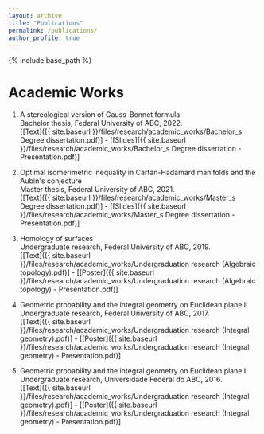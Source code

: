```yaml
---
layout: archive
title: "Publications"
permalink: /publications/
author_profile: true
---
```


{% include base_path %}

# Academic Works

1. A stereological version of Gauss-Bonnet formula<br>
Bachelor thesis, Federal University of ABC, 2022.<br>
\[[Text]({{ site.baseurl }}/files/research/academic_works/Bachelor_s Degree dissertation.pdf)\] - \[[Slides]({{ site.baseurl }}/files/research/academic_works/Bachelor_s Degree dissertation - Presentation.pdf)\]

1. Optimal isomerimetric inequality in Cartan-Hadamard manifolds and the Aubin's conjecture<br>
Master thesis, Federal University of ABC, 2021.<br>
\[[Text]({{ site.baseurl }}/files/research/academic_works/Master_s Degree dissertation.pdf)\] - \[[Slides]({{ site.baseurl }}/files/research/academic_works/Master_s Degree dissertation - Presentation.pdf)\]

1. Homology of surfaces<br>
Undergraduate research, Federal University of ABC, 2019.<br>
\[[Text]({{ site.baseurl }}/files/research/academic_works/Undergraduation research (Algebraic topology).pdf)\] - \[[Poster]({{ site.baseurl }}/files/research/academic_works/Undergraduation research (Algebraic topology) - Presentation.pdf)\]

1. Geometric probability and the integral geometry on Euclidean plane II<br>
Undergraduate research, Federal University of ABC, 2017.<br>
\[[Text]({{ site.baseurl }}/files/research/academic_works/Undergraduation research (Integral geometry).pdf)\] - \[[Poster]({{ site.baseurl }}/files/research/academic_works/Undergraduation research (Integral geometry) - Presentation.pdf)\]

1. Geometric probability and the integral geometry on Euclidean plane I<br>
Undergraduate research, Universidade Federal do ABC, 2016.<br>
\[[Text]({{ site.baseurl }}/files/research/academic_works/Undergraduation research (Integral geometry).pdf)\] - \[[Poster]({{ site.baseurl }}/files/research/academic_works/Undergraduation research (Integral geometry) - Presentation.pdf)\] 

